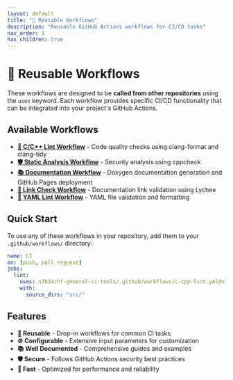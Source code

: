 ```yaml
---
layout: default
title: "🔄 Reusable Workflows"
description: "Reusable GitHub Actions workflows for CI/CD tasks"
nav_order: 3
has_children: true
---
```


# 🔄 Reusable Workflows

These workflows are designed to be **called from other repositories** using the `uses` keyword. Each workflow provides specific CI/CD functionality that can be integrated into your project's GitHub Actions.

## Available Workflows

- **[🔧 C/C++ Lint Workflow](lint-workflow.md)** - Code quality checks using clang-format and clang-tidy
- **[🛡️ Static Analysis Workflow](static-analysis-workflow.md)** - Security analysis using cppcheck
- **[📚 Documentation Workflow](docs-workflow.md)** - Doxygen documentation generation and GitHub Pages deployment
- **[🔗 Link Check Workflow](link-check-workflow.md)** - Documentation link validation using Lychee
- **[📝 YAML Lint Workflow](yamllint-workflow.md)** - YAML file validation and formatting

## Quick Start

To use any of these workflows in your repository, add them to your `.github/workflows/` directory:

```yaml
name: CI
on: [push, pull_request]
jobs:
  lint:
    uses: n3b3x/hf-general-ci-tools/.github/workflows/c-cpp-lint.yml@v1
    with:
      source_dirs: "src/"
```

## Features

- **🔄 Reusable** - Drop-in workflows for common CI tasks
- **⚙️ Configurable** - Extensive input parameters for customization
- **📚 Well Documented** - Comprehensive guides and examples
- **🛡️ Secure** - Follows GitHub Actions security best practices
- **🚀 Fast** - Optimized for performance and reliability
